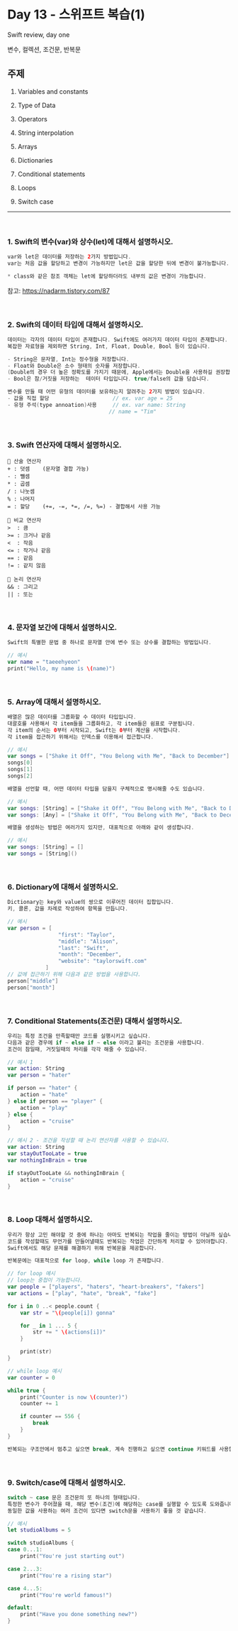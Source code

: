 # Day 13 - 스위프트 복습(1)

Swift review, day one

변수, 컬렉션, 조건문, 반복문

## 주제

1. Variables and constants  

2. Type of Data

3. Operators

4. String interpolation

5. Arrays

6. Dictionaries

7. Conditional statements

8. Loops

9. Switch case
---

<br>

### 1. Swift의 변수(var)와 상수(let)에 대해서 설명하시오.

```swift
var와 let은 데이터를 저장하는 2가지 방법입니다. 
var는 처음 값을 할당하고 변경이 가능하지만 let은 값을 할당한 뒤에 변경이 불가능합니다.

* class와 같은 참조 객체는 let에 할당하더라도 내부의 값은 변경이 가능합니다.
```
참고: https://nadarm.tistory.com/87

<br>

### 2. Swift의 데이터 타입에 대해서 설명하시오.

```swift
데이터는 각자의 데이터 타입이 존재합니다. Swift에도 여러가지 데이터 타입이 존재합니다.
복잡한 자료형을 제외하면 String, Int, Float, Double, Bool 등이 있습니다.

- String은 문자열, Int는 정수형을 저장합니다.
- Float와 Double은 소수 형태의 숫자를 저장합니다.
(Double의 경우 더 높은 정확도를 가지기 때문에, Apple에서는 Double을 사용하길 권장합니다.)
- Bool은 참/거짓을 저장하는  테이터 타입입니다. true/false의 값을 담습니다.

변수를 만들 때 어떤 유형의 데이터를 보유하는지 알려주는 2가지 방법이 있습니다.
- 값을 직접 할당                    // ex. var age = 25
- 유형 주석(type annoation)사용     // ex. var name: String
                                // name = "Tim" 
```

<br>

### 3. Swift 연산자에 대해서 설명하시오.

```
🌱 산술 연산자
+ : 덧셈    (문자열 결합 가능)
- : 뺄셈
* : 곱셈
/ : 나눗셈
% : 나머지
= : 할당    (+=, -=, *=, /=, %=) - 결합해서 사용 가능

🌱 비교 연산자
>  : 큼
>= : 크거나 같음
<  : 작음
<= : 작거나 같음
== : 같음
!= : 같지 않음

🌱 논리 연산자
&& : 그리고
|| : 또는
```

<br>

### 4. 문자열 보간에 대해서 설명하시오.

```swift
Swift의 특별한 문법 중 하나로 문자열 안에 변수 또는 상수를 결합하는 방법입니다.

// 예시
var name = "taeeehyeon"
print("Hello, my name is \(name)")
```

<br>

### 5. Array에 대해서 설명하시오.

```swift
배열은 많은 데이터를 그룹화할 수 데이터 타입입니다.
대괄호를 사용해서 각 item들을 그룹화하고, 각 item들은 쉼표로 구분됩니다.
각 item의 순서는 0부터 시작되고, Swift는 0부터 계산을 시작합니다.
각 item을 접근하기 위해서는 인덱스를 이용해서 접근합니다.

// 예시
var songs = ["Shake it Off", "You Belong with Me", "Back to December"]
songs[0]
songs[1]
songs[2]

배열을 선언할 때, 어떤 데이터 타입을 담을지 구체적으로 명시해줄 수도 있습니다.

// 예시
var songs: [String] = ["Shake it Off", "You Belong with Me", "Back to December", 3]
var songs: [Any] = ["Shake it Off", "You Belong with Me", "Back to December", 3]

배열을 생성하는 방법은 여러가지 있지만, 대표적으로 아래와 같이 생성합니다.

// 예시
var songs: [String] = []
var songs = [String]()
```

<br>

### 6. Dictionary에 대해서 설명하시오.

```swift
Dictionary는 key와 value의 쌍으로 이루어진 데이터 집합입니다.
키, 콜론, 값을 차례로 작성하여 항목을 만듭니다.

// 예시
var person = [
                "first": "Taylor",
                "middle": "Alison",
                "last": "Swift",
                "month": "December",
                "website": "taylorswift.com"
            ]
// 값에 접근하기 위해 다음과 같은 방법을 사용합니다.
person["middle"]
person["month"]
```

<br>

### 7. Conditional Statements(조건문) 대해서 설명하시오.

```swift
우리는 특정 조건을 만족할때만 코드를 실행시키고 싶습니다. 
다음과 같은 경우에 if ~ else if ~ else 이라고 불리는 조건문을 사용합니다.
조건이 참일때, 거짓일때의 처리를 각각 해줄 수 있습니다.

// 예시 1
var action: String
var person = "hater"

if person == "hater" {
    action = "hate"
} else if person == "player" {
    action = "play"
} else {
    action = "cruise"
}

// 예시 2 - 조건을 작성할 때 논리 연산자를 사용할 수 있습니다.
var action: String
var stayOutTooLate = true
var nothingInBrain = true

if stayOutTooLate && nothingInBrain {
    action = "cruise"
}
```

<br>

### 8. Loop 대해서 설명하시오.

```swift
우리가 항상 고민 해야할 것 중에 하나는 아마도 반복되는 작업을 줄이는 방법이 아닐까 싶습니다. 
코드를 작성할때도 무언가를 만들어낼때도 반복되는 작업은 간단하게 처리할 수 있어야합니다.
Swift에서도 해당 문제를 해결하기 위해 반복문을 제공합니다.

반복문에는 대표적으로 for loop, while loop 가 존재합니다.

// for loop 예시
// loop는 중첩이 가능합니다.
var people = ["players", "haters", "heart-breakers", "fakers"]
var actions = ["play", "hate", "break", "fake"]

for i in 0 ..< people.count {
    var str = "\(people[i]) gonna"

    for _ in 1 ... 5 {
        str += " \(actions[i])"
    }

    print(str)
}

// while loop 예시
var counter = 0

while true {
    print("Counter is now \(counter)")
    counter += 1

    if counter == 556 {
        break
    }
}

반복되는 구조안에서 멈추고 싶으면 break, 계속 진행하고 싶으면 continue 키워드를 사용합니다.
```

<br>

### 9. Switch/case에 대해서 설명하시오.

```swift
switch ~ case 문은 조건문의 또 하나의 형태입니다.
특정한 변수가 주어졌을 때, 해당 변수(조건)에 해당하는 case를 실행할 수 있도록 도와줍니다.
동일한 값을 사용하는 여러 조건이 있다면 switch문을 사용하기 좋을 것 같습니다.

// 예시
let studioAlbums = 5

switch studioAlbums {
case 0...1:
    print("You're just starting out")

case 2...3:
    print("You're a rising star")

case 4...5:
    print("You're world famous!")

default:
    print("Have you done something new?")
}
```
